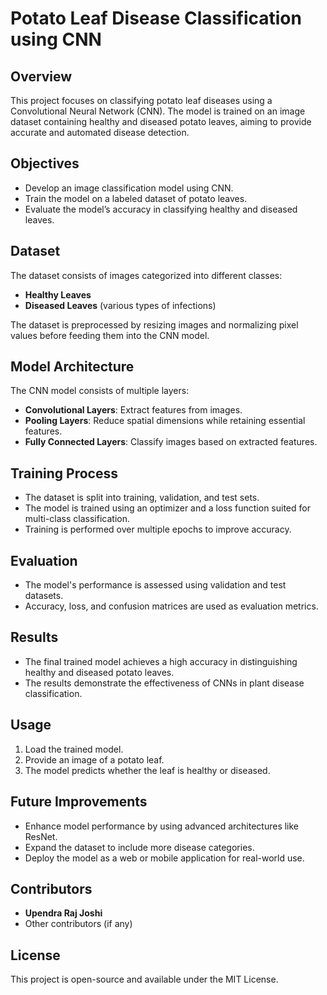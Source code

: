 # Potato Leaf Disease Classification using CNN

## Overview
This project focuses on classifying potato leaf diseases using a Convolutional Neural Network (CNN). The model is trained on an image dataset containing healthy and diseased potato leaves, aiming to provide accurate and automated disease detection.

## Objectives
- Develop an image classification model using CNN.
- Train the model on a labeled dataset of potato leaves.
- Evaluate the model’s accuracy in classifying healthy and diseased leaves.

## Dataset
The dataset consists of images categorized into different classes:
- **Healthy Leaves**
- **Diseased Leaves** (various types of infections)

The dataset is preprocessed by resizing images and normalizing pixel values before feeding them into the CNN model.

## Model Architecture
The CNN model consists of multiple layers:
- **Convolutional Layers**: Extract features from images.
- **Pooling Layers**: Reduce spatial dimensions while retaining essential features.
- **Fully Connected Layers**: Classify images based on extracted features.

## Training Process
- The dataset is split into training, validation, and test sets.
- The model is trained using an optimizer and a loss function suited for multi-class classification.
- Training is performed over multiple epochs to improve accuracy.

## Evaluation
- The model's performance is assessed using validation and test datasets.
- Accuracy, loss, and confusion matrices are used as evaluation metrics.

## Results
- The final trained model achieves a high accuracy in distinguishing healthy and diseased potato leaves.
- The results demonstrate the effectiveness of CNNs in plant disease classification.

## Usage
1. Load the trained model.
2. Provide an image of a potato leaf.
3. The model predicts whether the leaf is healthy or diseased.

## Future Improvements
- Enhance model performance by using advanced architectures like ResNet.
- Expand the dataset to include more disease categories.
- Deploy the model as a web or mobile application for real-world use.

## Contributors
- **Upendra Raj Joshi**  
- Other contributors (if any)

## License
This project is open-source and available under the MIT License.
